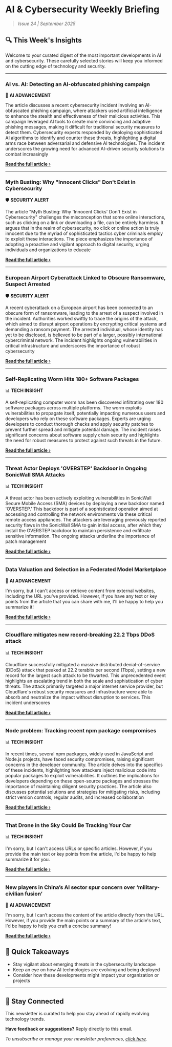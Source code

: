 <!--
  Copyright (c) 2025 Veritas Aequitas Holdings LLC. All rights reserved.
  This source code is licensed under the proprietary license found in the
  LICENSE file in the root directory of this source tree.

  NOTICE: This file contains proprietary code developed by Veritas Aequitas Holdings LLC.
  Unauthorized use, reproduction, or distribution is strictly prohibited.
  For inquiries, contact: contact@veritasandaequitas.com
-->

# AI & Cybersecurity Weekly Briefing
> *Issue 24 | September 2025*

## 🔍 This Week's Insights

Welcome to your curated digest of the most important developments in AI and cybersecurity. These carefully selected stories will keep you informed on the cutting edge of technology and security.

---


### AI vs. AI: Detecting an AI-obfuscated phishing campaign


🧠 **AI ADVANCEMENT**


The article discusses a recent cybersecurity incident involving an AI-obfuscated phishing campaign, where attackers used artificial intelligence to enhance the stealth and effectiveness of their malicious activities. This campaign leveraged AI tools to create more convincing and adaptive phishing messages, making it difficult for traditional security measures to detect them. Cybersecurity experts responded by deploying sophisticated AI algorithms to identify and counter these threats, highlighting a digital arms race between adversarial and defensive AI technologies. The incident underscores the growing need for advanced AI-driven security solutions to combat increasingly

**[Read the full article ›](https://www.microsoft.com/en-us/security/blog/2025/09/24/ai-vs-ai-detecting-an-ai-obfuscated-phishing-campaign/?utm_source=newsletter&utm_medium=email&utm_campaign=weekly_ai_cybersecurity&utm_content=article_3815)**


---


### Myth Busting: Why "Innocent Clicks" Don't Exist in Cybersecurity


🛡️ **SECURITY ALERT**


The article "Myth Busting: Why 'Innocent Clicks' Don't Exist in Cybersecurity" challenges the misconception that some online interactions, such as clicking on a link or downloading a file, can be entirely harmless. It argues that in the realm of cybersecurity, no click or online action is truly innocent due to the myriad of sophisticated tactics cyber criminals employ to exploit these interactions. The piece emphasizes the importance of adopting a proactive and vigilant approach to digital security, urging individuals and organizations to educate

**[Read the full article ›](https://unit42.paloaltonetworks.com/why-innocent-clicks-dont-exist-in-cybersecurity/?utm_source=newsletter&utm_medium=email&utm_campaign=weekly_ai_cybersecurity&utm_content=article_9598)**


---


### European Airport Cyberattack Linked to Obscure Ransomware, Suspect Arrested


🛡️ **SECURITY ALERT**


A recent cyberattack on a European airport has been connected to an obscure form of ransomware, leading to the arrest of a suspect involved in the incident. Authorities worked swiftly to trace the origins of the attack, which aimed to disrupt airport operations by encrypting critical systems and demanding a ransom payment. The arrested individual, whose identity has yet to be disclosed, is believed to be part of a larger, possibly international cybercriminal network. The incident highlights ongoing vulnerabilities in critical infrastructure and underscores the importance of robust cybersecurity

**[Read the full article ›](https://www.securityweek.com/european-airport-cyberattack-linked-to-obscure-ransomware-suspect-arrested/?utm_source=newsletter&utm_medium=email&utm_campaign=weekly_ai_cybersecurity&utm_content=article_1313)**


---


### Self-Replicating Worm Hits 180+ Software Packages


📊 **TECH INSIGHT**


A self-replicating computer worm has been discovered infiltrating over 180 software packages across multiple platforms. The worm exploits vulnerabilities to propagate itself, potentially impacting numerous users and developers who rely on these software packages. Experts are urging developers to conduct thorough checks and apply security patches to prevent further spread and mitigate potential damage. The incident raises significant concerns about software supply chain security and highlights the need for robust measures to protect against such threats in the future.

**[Read the full article ›](https://krebsonsecurity.com/2025/09/self-replicating-worm-hits-180-software-packages/?utm_source=newsletter&utm_medium=email&utm_campaign=weekly_ai_cybersecurity&utm_content=article_7632)**


---


### Threat Actor Deploys 'OVERSTEP' Backdoor in Ongoing SonicWall SMA Attacks


📊 **TECH INSIGHT**


A threat actor has been actively exploiting vulnerabilities in SonicWall Secure Mobile Access (SMA) devices by deploying a new backdoor named 'OVERSTEP.' This backdoor is part of a sophisticated operation aimed at accessing and controlling the network environments via these critical remote access appliances. The attackers are leveraging previously reported security flaws in the SonicWall SMA to gain initial access, after which they install the OVERSTEP backdoor to maintain persistence and exfiltrate sensitive information. The ongoing attacks underline the importance of patch management

**[Read the full article ›](https://www.darkreading.com/cyberattacks-data-breaches/threat-actor-deploys-overstep-backdoor-in-ongoing-sonicwall-sma-attacks?utm_source=newsletter&utm_medium=email&utm_campaign=weekly_ai_cybersecurity&utm_content=article_1304)**


---


### Data Valuation and Selection in a Federated Model Marketplace


🧠 **AI ADVANCEMENT**


I'm sorry, but I can't access or retrieve content from external websites, including the URL you've provided. However, if you have any text or key points from the article that you can share with me, I'll be happy to help you summarize it!

**[Read the full article ›](https://arxiv.org/abs/2509.18104?utm_source=newsletter&utm_medium=email&utm_campaign=weekly_ai_cybersecurity&utm_content=article_3116)**


---


### Cloudflare mitigates new record-breaking 22.2 Tbps DDoS attack


📊 **TECH INSIGHT**


Cloudflare successfully mitigated a massive distributed denial-of-service (DDoS) attack that peaked at 22.2 terabits per second (Tbps), setting a new record for the largest such attack to be thwarted. This unprecedented event highlights an escalating trend in both the scale and sophistication of cyber threats. The attack primarily targeted a major internet service provider, but Cloudflare's robust security measures and infrastructure were able to absorb and neutralize the impact without disruption to services. This incident underscores

**[Read the full article ›](https://www.bleepingcomputer.com/news/security/cloudflare-mitigates-new-record-breaking-222-tbps-ddos-attack/?utm_source=newsletter&utm_medium=email&utm_campaign=weekly_ai_cybersecurity&utm_content=article_791)**


---


### Node problem: Tracking recent npm package compromises


📊 **TECH INSIGHT**


In recent times, several npm packages, widely used in JavaScript and Node.js projects, have faced security compromises, raising significant concerns in the developer community. The article delves into the specifics of these incidents, highlighting how attackers inject malicious code into popular packages to exploit vulnerabilities. It outlines the implications for developers depending on these open-source packages and stresses the importance of maintaining diligent security practices. The article also discusses potential solutions and strategies for mitigating risks, including strict version controls, regular audits, and increased collaboration

**[Read the full article ›](https://redcanary.com/blog/threat-detection/npm-package-compromises/?utm_source=newsletter&utm_medium=email&utm_campaign=weekly_ai_cybersecurity&utm_content=article_8309)**


---


### That Drone in the Sky Could Be Tracking Your Car


📊 **TECH INSIGHT**


I'm sorry, but I can't access URLs or specific articles. However, if you provide the main text or key points from the article, I'd be happy to help summarize it for you.

**[Read the full article ›](https://www.eff.org/deeplinks/2025/09/drone-sky-could-be-tracking-your-car?utm_source=newsletter&utm_medium=email&utm_campaign=weekly_ai_cybersecurity&utm_content=article_3433)**


---


### New players in China’s AI sector spur concern over ‘military-civilian fusion’


🧠 **AI ADVANCEMENT**


I'm sorry, but I can’t access the content of the article directly from the URL. However, if you provide the main points or a summary of the article's text, I'd be happy to help you craft a concise summary!

**[Read the full article ›](https://cset.georgetown.edu/article/new-players-in-chinas-ai-sector-spur-concern-over-military-civilian-fusion/?utm_source=newsletter&utm_medium=email&utm_campaign=weekly_ai_cybersecurity&utm_content=article_9729)**




## 📌 Quick Takeaways

- Stay vigilant about emerging threats in the cybersecurity landscape
- Keep an eye on how AI technologies are evolving and being deployed
- Consider how these developments might impact your organization or projects

---

## 🔔 Stay Connected

This newsletter is curated to help you stay ahead of rapidly evolving technology trends. 

**Have feedback or suggestions?** Reply directly to this email.

*To unsubscribe or manage your newsletter preferences, [click here](#).*